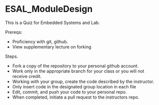 # ESAL_ModuleDesign
This is a Quiz for Embedded Systems and Lab.   

Prereqs:  
- Proficiency with git, github.  
- View supplementary lecture on forking

Steps.    
- Fork a copy of the repository to your personal github account.   
- Work only in the appropriate branch for your class or you will not receive credit.  
- Working with your group, create the code described by the instructor.    
- Only insert code in the designated group location in each file
- Edit, commit, and push your code to your personal repo.  
- When completed, initiate a pull request to the instructors repo.      
